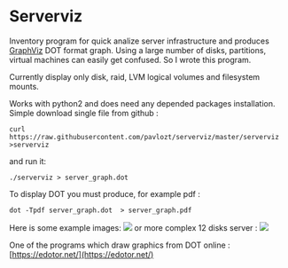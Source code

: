 # Serverviz #

Inventory program for quick analize server infrastructure and produces [GraphViz](https://graphviz.org/) DOT format graph.
Using a large number of disks, partitions, virtual machines can easily get confused. So I wrote this program.

Currently display only disk, raid, LVM logical volumes and filesystem mounts.

Works with python2 and does need any depended packages installation. Simple download single file from github :

```curl https://raw.githubusercontent.com/pavlozt/serverviz/master/serverviz >serverviz ```

and run it:

```./serverviz > server_graph.dot ```

To display DOT you must produce, for example pdf : 

``` dot -Tpdf server_graph.dot  > server_graph.pdf ```


Here is some example images:
<img src="doc/images/server1-simple-pve.svg">
or  more complex 12 disks server :
<img src="doc/images/server2-12disks-pve.svg">


One of the programs which draw graphics from DOT online : [https://edotor.net/](https://edotor.net/)
